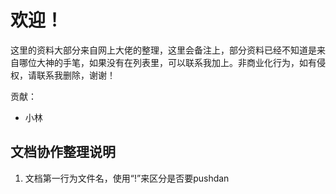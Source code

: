 # 欢迎！

这里的资料大部分来自网上大佬的整理，这里会备注上，部分资料已经不知道是来自哪位大神的手笔，如果没有在列表里，可以联系我加上。非商业化行为，如有侵权，请联系我删除，谢谢！

贡献：

- 小林

## 文档协作整理说明

1. 文档第一行为文件名，使用“!”来区分是否要pushdan